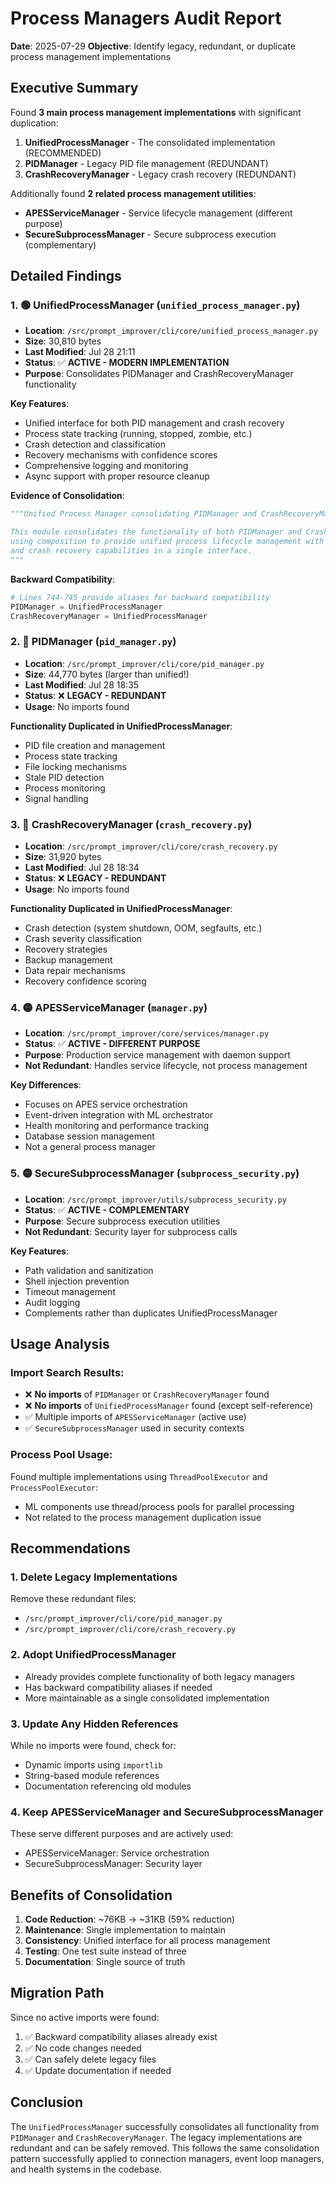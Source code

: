# Process Managers Audit Report
**Date**: 2025-07-29
**Objective**: Identify legacy, redundant, or duplicate process management implementations

## Executive Summary

Found **3 main process management implementations** with significant duplication:
1. **UnifiedProcessManager** - The consolidated implementation (RECOMMENDED)
2. **PIDManager** - Legacy PID file management (REDUNDANT)
3. **CrashRecoveryManager** - Legacy crash recovery (REDUNDANT)

Additionally found **2 related process management utilities**:
- **APESServiceManager** - Service lifecycle management (different purpose)
- **SecureSubprocessManager** - Secure subprocess execution (complementary)

## Detailed Findings

### 1. 🟢 UnifiedProcessManager (`unified_process_manager.py`)
- **Location**: `/src/prompt_improver/cli/core/unified_process_manager.py`
- **Size**: 30,810 bytes
- **Last Modified**: Jul 28 21:11
- **Status**: ✅ **ACTIVE - MODERN IMPLEMENTATION**
- **Purpose**: Consolidates PIDManager and CrashRecoveryManager functionality

**Key Features**:
- Unified interface for both PID management and crash recovery
- Process state tracking (running, stopped, zombie, etc.)
- Crash detection and classification
- Recovery mechanisms with confidence scores
- Comprehensive logging and monitoring
- Async support with proper resource cleanup

**Evidence of Consolidation**:
```python
"""Unified Process Manager consolidating PIDManager and CrashRecoveryManager.

This module consolidates the functionality of both PIDManager and CrashRecoveryManager
using composition to provide unified process lifecycle management with both PID tracking
and crash recovery capabilities in a single interface.
"""
```

**Backward Compatibility**:
```python
# Lines 744-745 provide aliases for backward compatibility
PIDManager = UnifiedProcessManager
CrashRecoveryManager = UnifiedProcessManager
```

### 2. 🔴 PIDManager (`pid_manager.py`)
- **Location**: `/src/prompt_improver/cli/core/pid_manager.py`
- **Size**: 44,770 bytes (larger than unified!)
- **Last Modified**: Jul 28 18:35
- **Status**: ❌ **LEGACY - REDUNDANT**
- **Usage**: No imports found

**Functionality Duplicated in UnifiedProcessManager**:
- PID file creation and management
- Process state tracking
- File locking mechanisms
- Stale PID detection
- Process monitoring
- Signal handling

### 3. 🔴 CrashRecoveryManager (`crash_recovery.py`)
- **Location**: `/src/prompt_improver/cli/core/crash_recovery.py`
- **Size**: 31,920 bytes
- **Last Modified**: Jul 28 18:34
- **Status**: ❌ **LEGACY - REDUNDANT**
- **Usage**: No imports found

**Functionality Duplicated in UnifiedProcessManager**:
- Crash detection (system shutdown, OOM, segfaults, etc.)
- Crash severity classification
- Recovery strategies
- Backup management
- Data repair mechanisms
- Recovery confidence scoring

### 4. 🟡 APESServiceManager (`manager.py`)
- **Location**: `/src/prompt_improver/core/services/manager.py`
- **Status**: ✅ **ACTIVE - DIFFERENT PURPOSE**
- **Purpose**: Production service management with daemon support
- **Not Redundant**: Handles service lifecycle, not process management

**Key Differences**:
- Focuses on APES service orchestration
- Event-driven integration with ML orchestrator
- Health monitoring and performance tracking
- Database session management
- Not a general process manager

### 5. 🟡 SecureSubprocessManager (`subprocess_security.py`)
- **Location**: `/src/prompt_improver/utils/subprocess_security.py`
- **Status**: ✅ **ACTIVE - COMPLEMENTARY**
- **Purpose**: Secure subprocess execution utilities
- **Not Redundant**: Security layer for subprocess calls

**Key Features**:
- Path validation and sanitization
- Shell injection prevention
- Timeout management
- Audit logging
- Complements rather than duplicates UnifiedProcessManager

## Usage Analysis

### Import Search Results:
- ❌ **No imports** of `PIDManager` or `CrashRecoveryManager` found
- ❌ **No imports** of `UnifiedProcessManager` found (except self-reference)
- ✅ Multiple imports of `APESServiceManager` (active use)
- ✅ `SecureSubprocessManager` used in security contexts

### Process Pool Usage:
Found multiple implementations using `ThreadPoolExecutor` and `ProcessPoolExecutor`:
- ML components use thread/process pools for parallel processing
- Not related to the process management duplication issue

## Recommendations

### 1. **Delete Legacy Implementations**
Remove these redundant files:
- `/src/prompt_improver/cli/core/pid_manager.py`
- `/src/prompt_improver/cli/core/crash_recovery.py`

### 2. **Adopt UnifiedProcessManager**
- Already provides complete functionality of both legacy managers
- Has backward compatibility aliases if needed
- More maintainable as a single consolidated implementation

### 3. **Update Any Hidden References**
While no imports were found, check for:
- Dynamic imports using `importlib`
- String-based module references
- Documentation referencing old modules

### 4. **Keep APESServiceManager and SecureSubprocessManager**
These serve different purposes and are actively used:
- APESServiceManager: Service orchestration
- SecureSubprocessManager: Security layer

## Benefits of Consolidation

1. **Code Reduction**: ~76KB → ~31KB (59% reduction)
2. **Maintenance**: Single implementation to maintain
3. **Consistency**: Unified interface for all process management
4. **Testing**: One test suite instead of three
5. **Documentation**: Single source of truth

## Migration Path

Since no active imports were found:
1. ✅ Backward compatibility aliases already exist
2. ✅ No code changes needed
3. ✅ Can safely delete legacy files
4. ✅ Update documentation if needed

## Conclusion

The `UnifiedProcessManager` successfully consolidates all functionality from `PIDManager` and `CrashRecoveryManager`. The legacy implementations are redundant and can be safely removed. This follows the same consolidation pattern successfully applied to connection managers, event loop managers, and health systems in the codebase.